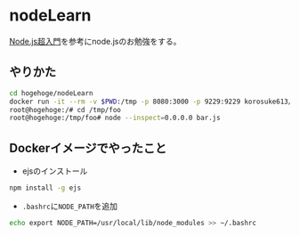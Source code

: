 # nodeLearn
[Node.js超入門](http://www.shuwasystem.co.jp/products/7980html/5092.html)を参考にnode.jsのお勉強をする。

## やりかた

```bash
cd hogehoge/nodeLearn
docker run -it --rm -v $PWD:/tmp -p 8080:3000 -p 9229:9229 korosuke613/node_learn /bin/bash
root@hogehoge:/# cd /tmp/foo
root@hogehoge:/tmp/foo# node --inspect=0.0.0.0 bar.js
```

## Dockerイメージでやったこと

- ejsのインストール

```bash
npm install -g ejs
```

- `.bashrc`に`NODE_PATH`を追加

```bash
echo export NODE_PATH=/usr/local/lib/node_modules >> ~/.bashrc
```